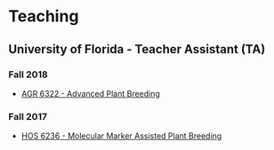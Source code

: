 # Teaching

## University of Florida - Teacher Assistant (TA)

### Fall 2018

- [AGR 6322 - Advanced Plant Breeding](class/ad_plant/index.html)

### Fall 2017

-  [HOS 6236 - Molecular Marker Assisted Plant Breeding](https://hos6236.github.io/) 



